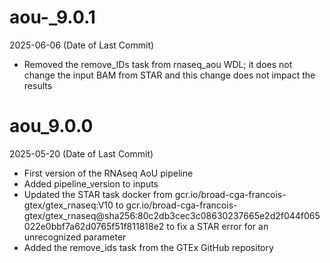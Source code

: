 # aou-_9.0.1
2025-06-06 (Date of Last Commit)

* Removed the remove_IDs task from rnaseq_aou WDL; it does not change the input BAM from STAR and this change does not impact the results

# aou_9.0.0
2025-05-20 (Date of Last Commit)

* First version of the RNAseq AoU pipeline
* Added pipeline_version to inputs
* Updated the STAR task docker from gcr.io/broad-cga-francois-gtex/gtex_rnaseq:V10 to gcr.io/broad-cga-francois-gtex/gtex_rnaseq@sha256:80c2db3cec3c08630237665e2d2f044f065022e0bbf7a62d0765f51f811818e2 to fix a STAR error for an unrecognized parameter
* Added the remove_ids task from the GTEx GitHub repository
